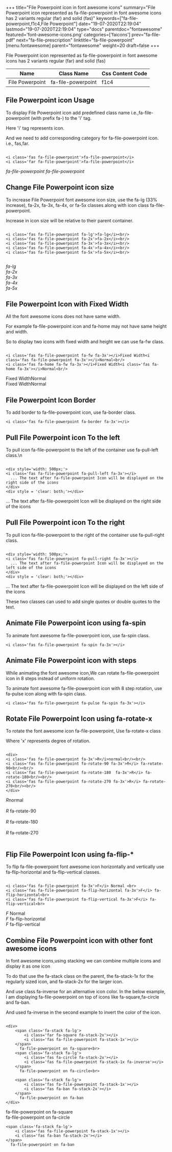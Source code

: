 +++
title="File Powerpoint icon in font awesome icons"
summary="File Powerpoint icon represented as fa-file-powerpoint in font awesome icons has 2 variants regular (far) and solid (fas)"
keywords=["fa-file-powerpoint,f1c4,File Powerpoint"]
date="19-07-2020T22:19:04"
lastmod="19-07-2020T22:19:04"
type="docs"
parentdoc="fontawesome"
featured='font-awesome-icons.png'
categories=['faicons']
prev="fa-file-pdf"
next="fa-file-prescription"
linktitle="fa-file-powerpoint"
[menu.fontawesome]
parent="fontawesome"
weight=20
draft=false
+++


File Powerpoint icon represented as fa-file-powerpoint in font awesome icons has 2 variants regular (far) and solid (fas)

<div class='table-responsive'><table class='table'><thead><tr><th>Name</th><th>Class Name</th><th>Css Content Code</th></tr></thead><tbody><tr><td>File Powerpoint</td><td>fa-file-powerpoint</td><td>f1c4</td></tr></tbody></table></div>



## File Powerpoint icon Usage

To display File Powerpoint icon add predefined class name i.e.,fa-file-powerpoint (with prefix fa-) to the 'i' tag.

Here 'i' tag represents icon.

And we need to add corresponding category for fa-file-powerpoint icon. i.e., fas,far.


```

<i class='fas fa-file-powerpoint'>fa-file-powerpoint</i>
<i class='far fa-file-powerpoint'>fa-file-powerpoint</i>
```

<i class='fas fa-file-powerpoint'>fa-file-powerpoint</i>
<i class='far fa-file-powerpoint'>fa-file-powerpoint</i>




## Change File Powerpoint icon size
To increase File Powerpoint font awesome icon size, use the fa-lg (33% increase), fa-2x, fa-3x, fa-4x, or fa-5x classes along with icon class fa-file-powerpoint.

Increase in icon size will be relative to their parent container. 

```

<i class='fas fa-file-powerpoint fa-lg'>fa-lg</i><br/>
<i class='fas fa-file-powerpoint fa-2x'>fa-2x</i><br/>
<i class='fas fa-file-powerpoint fa-3x'>fa-3x</i><br/>
<i class='fas fa-file-powerpoint fa-4x'>fa-4x</i><br/>
<i class='fas fa-file-powerpoint fa-5x'>fa-5x</i><br/>
            
```

<i class='fas fa-file-powerpoint fa-lg'>fa-lg</i><br/>
<i class='fas fa-file-powerpoint fa-2x'>fa-2x</i><br/>
<i class='fas fa-file-powerpoint fa-3x'>fa-3x</i><br/>
<i class='fas fa-file-powerpoint fa-4x'>fa-4x</i><br/>
<i class='fas fa-file-powerpoint fa-5x'>fa-5x</i><br/>
            



## File Powerpoint Icon with Fixed Width 

All the font awesome icons does not have same width.

For example fa-file-powerpoint icon and fa-home may not have same height and width.

So to display two icons with fixed width and height we can use fa-fw class.


```

<i class='fas fa-file-powerpoint fa-fw fa-3x'></i>Fixed Width<i class='fas fa-file-powerpoint fa-3x'></i>Normal<br/>
<i class='fas fa-home fa-fw fa-3x'></i>Fixed Width<i class='fas fa-home fa-3x'></i>Normal<br/>
```

<i class='fas fa-file-powerpoint fa-fw fa-3x'></i>Fixed Width<i class='fas fa-file-powerpoint fa-3x'></i>Normal<br/>
<i class='fas fa-home fa-fw fa-3x'></i>Fixed Width<i class='fas fa-home fa-3x'></i>Normal<br/>



## File Powerpoint Icon Border 

To add border to fa-file-powerpoint icon, use fa-border class.


```
<i class='fas fa-file-powerpoint fa-border fa-3x'></i>

```
<i class='fas fa-file-powerpoint fa-border fa-3x'></i>





## Pull File Powerpoint icon To the left

To pull icon fa-file-powerpoint to the left of the container use fa-pull-left class.\n

```

<div style='width: 500px;'>
<i class='fas fa-file-powerpoint fa-pull-left fa-3x'></i>
  ... The text after fa-file-powerpoint Icon will be displayed on the right side of the icons
</div>
<div style = 'clear: both;'></div>
```

<div style='width: 500px;'>
<i class='fas fa-file-powerpoint fa-pull-left fa-3x'></i>
  ... The text after fa-file-powerpoint Icon will be displayed on the right side of the icons
</div>
<div style = 'clear: both;'></div>




## Pull File Powerpoint icon To the right
To pull icon fa-file-powerpoint to the right of the container use fa-pull-right class.

```

<div style='width: 500px;'>
<i class='fas fa-file-powerpoint fa-pull-right fa-3x'></i>
  ... The text after fa-file-powerpoint Icon will be displayed on the left side of the icons
</div>
<div style = 'clear: both;'></div>
```

<div style='width: 500px;'>
<i class='fas fa-file-powerpoint fa-pull-right fa-3x'></i>
  ... The text after fa-file-powerpoint Icon will be displayed on the left side of the icons
</div>
<div style = 'clear: both;'></div>

These two classes can used to add single quotes or double quotes to the text.


## Animate File Powerpoint icon using fa-spin
To animate font awesome fa-file-powerpoint icon, use fa-spin class.

```
<i class='fas fa-file-powerpoint fa-spin fa-3x'></i>
```
<i class='fas fa-file-powerpoint fa-spin fa-3x'></i>




## Animate File Powerpoint icon with steps
While animating the font awesome icon,We can rotate fa-file-powerpoint icon in 8 steps instead of uniform rotation.

To animate font awesome fa-file-powerpoint icon with 8 step rotation, use fa-pulse icon along with fa-spin class.


```
<i class='fas fa-file-powerpoint fa-pulse fa-spin fa-3x'></i>

```
<i class='fas fa-file-powerpoint fa-pulse fa-spin fa-3x'></i>





## Rotate File Powerpoint Icon using fa-rotate-x
To rotate the font awesome icon fa-file-powerpoint, Use fa-rotate-x class

Where 'x' represents degree of rotation.


```

<div>
<i class='fas fa-file-powerpoint fa-3x'>R</i>normal<br/><br/>
<i class='fas fa-file-powerpoint fa-rotate-90 fa-3x'>R</i> fa-rotate-90<br/><br/> 
<i class='fas fa-file-powerpoint fa-rotate-180  fa-3x'>R</i> fa-rotate-180<br/><br/> 
<i class='fas fa-file-powerpoint fa-rotate-270 fa-3x'>R</i> fa-rotate-270<br/><br/>
</div>
```

<div>
<i class='fas fa-file-powerpoint fa-3x'>R</i>normal<br/><br/>
<i class='fas fa-file-powerpoint fa-rotate-90 fa-3x'>R</i> fa-rotate-90<br/><br/> 
<i class='fas fa-file-powerpoint fa-rotate-180  fa-3x'>R</i> fa-rotate-180<br/><br/> 
<i class='fas fa-file-powerpoint fa-rotate-270 fa-3x'>R</i> fa-rotate-270<br/><br/>
</div>




## Flip File Powerpoint Icon using fa-flip-*
To flip fa-file-powerpoint font awesome icon horizontally and vertically use fa-flip-horizontal and fa-flip-vertical classes. 

```

<i class='fas fa-file-powerpoint fa-3x'>F</i> Normal <br>
<i class='fas fa-file-powerpoint fa-flip-horizontal fa-3x'>F</i> fa-flip-horizontal<br>
<i class='fas fa-file-powerpoint fa-flip-vertical fa-3x'>F</i> fa-flip-vertical<br>
```

<i class='fas fa-file-powerpoint fa-3x'>F</i> Normal <br>
<i class='fas fa-file-powerpoint fa-flip-horizontal fa-3x'>F</i> fa-flip-horizontal<br>
<i class='fas fa-file-powerpoint fa-flip-vertical fa-3x'>F</i> fa-flip-vertical<br>




## Combine File Powerpoint icon with other font awesome icons
In font awesome icons,using stacking we can combine multiple icons and display it as one icon 

To do that use the fa-stack class on the parent, the fa-stack-1x for the regularly sized icon, and fa-stack-2x for the larger icon.

And use class fa-inverse for an alternative icon color. 
In the below example, I am displaying fa-file-powerpoint on top of icons like fa-square,fa-circle and fa-ban.

And used fa-inverse in the second example to invert the color of the icon.

```

<div>
    <span class='fa-stack fa-lg'>
        <i class='far fa-square fa-stack-2x'></i>
        <i class='fas fa-file-powerpoint fa-stack-1x'></i>
    </span>
      fa-file-powerpoint on fa-square<br>
    <span class='fa-stack fa-lg'>
        <i class='fas fa-circle fa-stack-2x'></i>
        <i class='fas fa-file-powerpoint fa-stack-1x fa-inverse'></i>
    </span>
      fa-file-powerpoint on fa-circle<br>

    <span class='fa-stack fa-lg'>
        <i class='fas fa-file-powerpoint fa-stack-1x'></i>
        <i class='fas fa-ban fa-stack-2x'></i>
    </span>
      fa-file-powerpoint on fa-ban
</div>
```

<div>
    <span class='fa-stack fa-lg'>
        <i class='far fa-square fa-stack-2x'></i>
        <i class='fas fa-file-powerpoint fa-stack-1x'></i>
    </span>
      fa-file-powerpoint on fa-square<br>
    <span class='fa-stack fa-lg'>
        <i class='fas fa-circle fa-stack-2x'></i>
        <i class='fas fa-file-powerpoint fa-stack-1x fa-inverse'></i>
    </span>
      fa-file-powerpoint on fa-circle<br>

    <span class='fa-stack fa-lg'>
        <i class='fas fa-file-powerpoint fa-stack-1x'></i>
        <i class='fas fa-ban fa-stack-2x'></i>
    </span>
      fa-file-powerpoint on fa-ban
</div>






